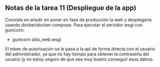 ## Notas de la tarea 11 (Despliegue de la app)

Consiste en añadir en poner en fase de producción la web y desplegarla usando docker/docker-compose. Para ejecutar el servidor wsgi con gunicorn:

* gunicorn sitio_web.wsgi

El token de autorización se le pasa a la api de forma directa con el usuario del administrador, ya que no hay tiempo para obtener la contraseña del usuario (y no estoy seguro de que sea muy bueno conseguir esos datos).
